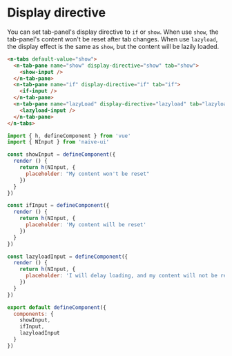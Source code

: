 # Display directive

You can set tab-panel's display directive to `if` or `show`. When use `show`, the tab-panel's content won't be reset after tab changes. When use `lazyload`, the display effect is the same as `show`, but the content will be lazily loaded.

```html
<n-tabs default-value="show">
  <n-tab-pane name="show" display-directive="show" tab="show">
    <show-input />
  </n-tab-pane>
  <n-tab-pane name="if" display-directive="if" tab="if">
    <if-input />
  </n-tab-pane>
  <n-tab-pane name="lazyLoad" display-directive="lazyload" tab="lazyload">
    <lazyload-input />
  </n-tab-pane>
</n-tabs>
```

```js
import { h, defineComponent } from 'vue'
import { NInput } from 'naive-ui'

const showInput = defineComponent({
  render () {
    return h(NInput, {
      placeholder: "My content won't be reset"
    })
  }
})

const ifInput = defineComponent({
  render () {
    return h(NInput, {
      placeholder: 'My content will be reset'
    })
  }
})

const lazyloadInput = defineComponent({
  render () {
    return h(NInput, {
      placeholder: 'I will delay loading, and my content will not be reset afterwards'
    })
  }
})

export default defineComponent({
  components: {
    showInput,
    ifInput,
    lazyloadInput
  }
})
```
